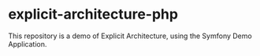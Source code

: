# explicit-architecture-php
This repository is a demo of Explicit Architecture, using the Symfony Demo Application.
